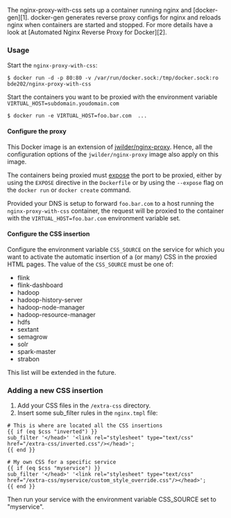 The nginx-proxy-with-css sets up a container running nginx and [docker-gen][1].  docker-gen generates reverse proxy configs for nginx and reloads nginx when containers are started and stopped. For more details have a look at [Automated Nginx Reverse Proxy for Docker][2].

### Usage

Start the `nginx-proxy-with-css`:

    $ docker run -d -p 80:80 -v /var/run/docker.sock:/tmp/docker.sock:ro bde202/nginx-proxy-with-css

Start the containers you want to be proxied with the environment variable `VIRTUAL_HOST=subdomain.youdomain.com`

    $ docker run -e VIRTUAL_HOST=foo.bar.com  ...

#### Configure the proxy
This Docker image is an extension of [jwilder/nginx-proxy](https://hub.docker.com/r/jwilder/nginx-proxy/). Hence, all the configuration options of the `jwilder/nginx-proxy` image also apply on this image.

The containers being proxied must [expose](https://docs.docker.com/reference/run/#expose-incoming-ports) the port to be proxied, either by using the `EXPOSE` directive in the `Dockerfile` or by using the `--expose` flag on the `docker run` or `docker create` command.

Provided your DNS is setup to forward `foo.bar.com` to a host running the `nginx-proxy-with-css` container, the request will be proxied to the container with the `VIRTUAL_HOST=foo.bar.com` environment variable set.

#### Configure the CSS insertion
Configure the environment variable `CSS_SOURCE` on the service for which you want to activate the automatic insertion of a (or many) CSS in the proxied HTML pages. The value of the `CSS_SOURCE` must be one of:
- flink
- flink-dashboard
- hadoop
- hadoop-history-server
- hadoop-node-manager
- hadoop-resource-manager
- hdfs
- sextant
- semagrow
- solr
- spark-master
- strabon

This list will be extended in the future.

### Adding a new CSS insertion

1. Add your CSS files in the `/extra-css` directory. 
2. Insert some sub_filter rules in the `nginx.tmpl` file:

```
# This is where are located all the CSS insertions
{{ if (eq $css "inverted") }}
sub_filter '</head>' '<link rel="stylesheet" type="text/css" href="/extra-css/inverted.css"/></head>';
{{ end }}

# My own CSS for a specific service
{{ if (eq $css "myservice") }}
sub_filter '</head>' '<link rel="stylesheet" type="text/css" href="/extra-css/myservice/custom_style_override.css"/></head>';
{{ end }}
```

Then run your service with the environment variable CSS_SOURCE set to
"myservice".
